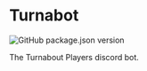 # Turnabot
![GitHub package.json version](https://img.shields.io/github/package-json/v/Smitsey/Turnabot?color=%23F10152)

The Turnabout Players discord bot.
